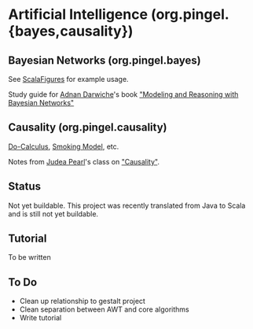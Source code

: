 
Artificial Intelligence (org.pingel.{bayes,causality})
======================================================

Bayesian Networks (org.pingel.bayes)
------------------------------------

See [ScalaFigures](ai/src/main/scala/org/pingel/bayes/examples/ScalaFigures.scala) for example usage.

Study guide for [Adnan Darwiche](http://www.cs.ucla.edu/~darwiche/)'s book
["Modeling and Reasoning with Bayesian Networks"](http://www.amazon.com/Modeling-Reasoning-Bayesian-Networks-Darwiche/dp/0521884381/ref=sr_1_1?ie=UTF8)


Causality (org.pingel.causality)
--------------------------------

[Do-Calculus](ai/src/main/scala/org/pingel/causality/docalculus/),
[Smoking Model](ai/src/main/scala/org/pingel/causality/examples/SmokingModel.scala),
etc.

Notes from [Judea Pearl](http://bayes.cs.ucla.edu/jp_home.html)'s class on ["Causality"](http://www.amazon.com/Causality-Reasoning-Inference-Judea-Pearl/dp/052189560X/ref=sr_1_1?ie=UTF8).


Status
------

Not yet buildable.
This project was recently translated from Java to Scala and is still not yet buildable.


Tutorial
--------

To be written


To Do
-----

* Clean up relationship to gestalt project
* Clean separation between AWT and core algorithms
* Write tutorial
